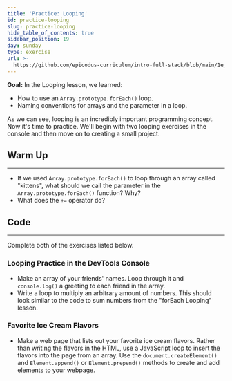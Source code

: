 ```yaml
---
title: 'Practice: Looping'
id: practice-looping
slug: practice-looping
hide_table_of_contents: true
sidebar_position: 19
day: sunday
type: exercise
url: >-
  https://github.com/epicodus-curriculum/intro-full-stack/blob/main/1e_classwork_practice_looping.md
---
```


**Goal:**  In the Looping lesson, we learned:

* How to use an `Array.prototype.forEach()` loop.
* Naming conventions for arrays and the parameter in a loop.

As we can see, looping is an incredibly important programming concept. Now it's time to practice. We'll begin with two looping exercises in the console and then move on to creating a small project.

## Warm Up
---

* If we used `Array.prototype.forEach()` to loop through an array called "kittens", what should we call the parameter in the `Array.prototype.forEach()` function? Why?
* What does the `+=` operator do?

## Code
---

Complete both of the exercises listed below.

### Looping Practice in the DevTools Console

* Make an array of your friends' names. Loop through it and `console.log()` a greeting to each friend in the array.
* Write a loop to multiply an arbitrary amount of numbers. This should look similar to the code to sum numbers from the "forEach Looping" lesson.

### Favorite Ice Cream Flavors

* Make a web page that lists out your favorite ice cream flavors. Rather than writing the flavors in the HTML, use a JavaScript loop to insert the flavors into the page from an array. Use the `document.createElement()` and `Element.append()` or `Element.prepend()` methods to create and add elements to your webpage. 